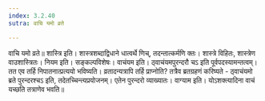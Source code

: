 ```yaml
---
index: 3.2.40
sutra: वाचि यमो व्रते

---
```

 वाचि यमो व्रते॥ शास्त्रि इति। शास्त्रशब्दाद्विधाने धात्वर्थे णिच्, तदन्तात्कर्मणि क्तः। शास्त्रे विहितः, शास्त्रेण वाउशास्त्रितः। नियम इति। सङ्कल्पविशेषः। वाचंयम इति। ठ्वाचंयमपुरन्दरौ चऽ इति पूर्वपदस्यामन्तत्वम्। तत एव तर्हि निपातनात्प्रत्ययो भविष्यति। व्रतादन्यत्रापि तर्हि प्राप्नोति? तत्रैव ब्रतग्रहणं करिष्यते - ठ्वाचंयमो ब्रते पुरन्दरश्चऽ इति, तदेतच्चिन्त्यप्रयोजनम्। एतेन पुरन्दरो व्याख्यातः। वाग्याम इति। योऽशक्त्यादिना वाचं यच्छति तत्राणेव भवति॥